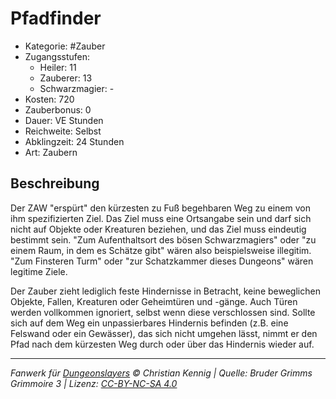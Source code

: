 # Pfadfinder

- Kategorie: #Zauber
- Zugangsstufen:
  - Heiler: 11
  - Zauberer: 13
  - Schwarzmagier: -
- Kosten: 720
- Zauberbonus: 0
- Dauer: VE Stunden
- Reichweite: Selbst
- Abklingzeit: 24 Stunden
- Art: Zaubern

## Beschreibung

Der ZAW "erspürt" den kürzesten zu Fuß begehbaren Weg zu einem von ihm spezifizierten Ziel. Das Ziel muss eine Ortsangabe sein und darf sich nicht auf Objekte oder Kreaturen beziehen, und das Ziel muss eindeutig bestimmt sein. "Zum Aufenthaltsort des bösen Schwarzmagiers" oder "zu einem Raum, in dem es Schätze gibt" wären also beispielsweise illegitim. "Zum Finsteren Turm" oder "zur Schatzkammer dieses Dungeons" wären legitime Ziele.

Der Zauber zieht lediglich feste Hindernisse in Betracht, keine beweglichen Objekte, Fallen, Kreaturen oder Geheimtüren und -gänge. Auch Türen werden vollkommen ignoriert, selbst wenn diese verschlossen sind. Sollte sich auf dem Weg ein unpassierbares Hindernis befinden (z.B. eine Felswand oder ein Gewässer), das sich nicht umgehen lässt, nimmt er den Pfad nach dem kürzesten Weg durch oder über das Hindernis wieder auf.

---

_Fanwerk für [Dungeonslayers](https://www.dungeonslayers.net/) © Christian Kennig | Quelle: Bruder Grimms Grimmoire 3 | Lizenz: [CC-BY-NC-SA 4.0](https://creativecommons.org/licenses/by-nc-sa/4.0/deed.de)_
